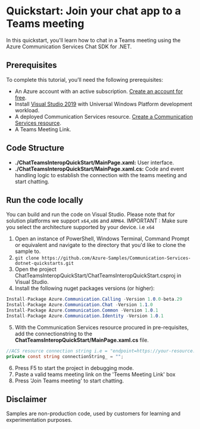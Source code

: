 ﻿---
page_type: sample
languages:
- csharp
products:
- azure
- azure-communication-chat
- azure-communication-calling
---


# Quickstart: Join your chat app to a Teams meeting

In this quickstart, you'll learn how to chat in a Teams meeting using the Azure Communication Services Chat SDK for .NET.


## Prerequisites 

To complete this tutorial, you’ll need the following prerequisites: 
- An Azure account with an active subscription. [Create an account for free](https://azure.microsoft.com/free/?WT.mc_id=A261C142F).  
- Install [Visual Studio 2019](https://visualstudio.microsoft.com/downloads/) with Universal Windows Platform development workload.  
- A deployed Communication Services resource. [Create a Communication Services resource](../../create-communication-resource.md). 
- A Teams Meeting Link.


## Code Structure

- **./ChatTeamsInteropQuickStart/MainPage.xaml:** User interface.
- **./ChatTeamsInteropQuickStart/MainPage.xaml.cs:** Code and event handling logic to establish the connection with the teams meeting and start chatting.

## Run the code locally

You can build and run the code on Visual Studio. Please note that for solution platforms we support `x64`,`x86` and `ARM64`. 
IMPORTANT :
Make sure you select the architecture supported by your device. i.e `x64`

1. Open an instance of PowerShell, Windows Terminal, Command Prompt or equivalent and navigate to the directory that you'd like to clone the sample to.
2. `git clone https://github.com/Azure-Samples/Communication-Services-dotnet-quickstarts.git`
3. Open the project ChatTeamsInteropQuickStart/ChatTeamsInteropQuickStart.csproj in Visual Studio.
4. Install the following nuget packages versions (or higher):
``` csharp
Install-Package Azure.Communication.Calling -Version 1.0.0-beta.29
Install-Package Azure.Communication.Chat -Version 1.1.0
Install-Package Azure.Communication.Common -Version 1.0.1
Install-Package Azure.Communication.Identity -Version 1.0.1

```

5. With the Communication Services resource procured in pre-requisites, add the connectionstring to the **ChatTeamsInteropQuickStart/MainPage.xaml.cs** file. 

``` csharp
//ACS resource connection string i.e = "endpoint=https://your-resource.communication.azure.net/;accesskey=your-access-key";
private const string connectionString_ = "";
```



6. Press F5 to start the project in debugging mode.
7. Paste a valid teams meeting link on the 'Teems Meeting Link' box
8. Press 'Join Teams meeting' to start chatting.




## Disclaimer
Samples are non-production code, used by customers for learning and experimentation purposes.





